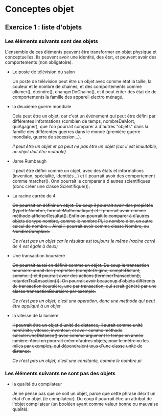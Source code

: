 Conceptes objet
=========================

## Exercice 1 : liste d'objets

### Les éléments suivants sont des objets
L'ensemble de ces éléments peuvent être transformer en objet physique et conceptuelles. Ils peuvent avoir une identité, des état, et peuvent avoir des comportements (non obligatoire).

- Le poste de télévision du salon

    Un poste de télévision peut être un objet avec comme état la taille, la couleur et le nombre de chaines, et des comportements comme allumer(), éteindre(), changerDeChaine(), et il peut ériter des état de de comportements la famille des appareil electro ménagé.

- la deuxième guerre mondiale

    Cela peut être un objet, car c'est un événement qui peut être défini par différentes informations (combien de temps, nombreDeMort, quiAgagner), que l'on pourrait comparer à d'autres "objets" dans la famille des différentes guerres dans le monde (première guerre mondiale, guerre de sécession...).

    *Il peut être un objet et ça peut ne pas être un objet (car il est imuutable, un objet doit être mutable)*

- Jame Rumbaugh

    Il peut être défini comme un objet, avec des états et informations (invention, spécialité, identités...) et il pourrait avoir des comportement comme marcher(). Onn pourrait le comparer à d'autres scientifiques (donc créer une classe Scientifique()).

- La racine carrée de 4

    ~~On pourrait en définir un objet. Du coup il pourrait avoir des propiétés (typeDeNombre, formuleMathematique) et il pourrait avoir comme méthode afficherResultat(). Enfin on pourrait le comparer à d'autres objets de type nombre, comme le nombre Pi, le nombre d'or, un autre calcul de nombre... Ainsi il pourrait avoir comme classe Nombre, ou NombreComplexe.~~

    *Ce n'est pas un objet car le résultat est toujours le même (racine carré de 4 est égale à deux)*

- Une transaction boursiere

    ~~On pourrait aussi en définir comme un objet. Du coup la transaction boursière aurait des propriétés (compteOrigine, compteDistant, somme...) et il pourrait avoir des actions (terminerTransaction(), retarderTra&nsaction()). On pourrait avoir beaucoup d'objets différents de transaction boursière, une par transaction, qui serait généré par une classe transactionBoursiere par exemple.~~

    *Ce n'est pas un objet, c'est une operation, donc une methode qui peut être appliqué à un objet*

- la vitesse de la lumière

    ~~Il pourrait être un objet d'unité de distance, il aurait comme unité nomUnite, vitesse, inventeur, et avoir comme méthode calculerUneDistance() avec comme argument le temps en année lumière. Ainsi on pourrait créer d'autres objets, pour le mètre ou les miles par exemples, qui dépendraient tous d'une classe unité de distance.~~

    *Ce n'est pas un objet, c'est une constante, comme le nombre pi*


### Les éléments suivants ne sont pas des objets
- la qualité du compilateur

    Je ne pense pas que ce soit un objet, parce que cette phrase décrit un état d'un objet (le compilateur). Du coup il pourrait être un attribut de l'objet compilateur (un booléen ayant comme valeur bonne ou mauvaise qualité).
